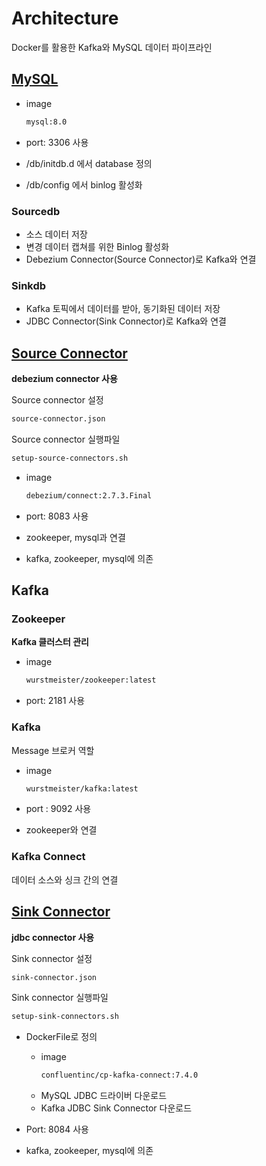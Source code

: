 # Architecture

Docker를 활용한 Kafka와 MySQL 데이터 파이프라인

## [MySQL](https://github.com/LeeWooJung/kafka_practice/tree/main/mysql)

* image

    ``` bash
    mysql:8.0
    ```

* port: 3306 사용
* /db/initdb.d 에서 database 정의
* /db/config 에서 binlog 활성화

### Sourcedb

* 소스 데이터 저장
* 변경 데이터 캡쳐를 위한 Binlog 활성화
* Debezium Connector(Source Connector)로 Kafka와 연결

### Sinkdb

* Kafka 토픽에서 데이터를 받아, 동기화된 데이터 저장
* JDBC Connector(Sink Connector)로 Kafka와 연결

## [Source Connector](https://github.com/LeeWooJung/kafka_practice/tree/main/connector#source-connector)

**debezium connector 사용**

Source connector 설정
``` bash
source-connector.json
```

Source connector 실행파일
``` bash
setup-source-connectors.sh
```


* image

    ``` bash
    debezium/connect:2.7.3.Final
    ```

* port: 8083 사용
* zookeeper, mysql과 연결
* kafka, zookeeper, mysql에 의존

## Kafka

### Zookeeper

**Kafka 클러스터 관리**

* image

    ``` bash
    wurstmeister/zookeeper:latest
    ```
    
* port: 2181 사용

### Kafka

Message 브로커 역할

* image

    ``` bash
    wurstmeister/kafka:latest
    ```

* port : 9092 사용
* zookeeper와 연결

### Kafka Connect

데이터 소스와 싱크 간의 연결

## [Sink Connector](https://github.com/LeeWooJung/kafka_practice/tree/main/connector#sink-connector)

**jdbc connector 사용**

Sink connector 설정
``` bash
sink-connector.json
```

Sink connector 실행파일
``` bash
setup-sink-connectors.sh
```


* DockerFile로 정의

    - image
        ``` bash
        confluentinc/cp-kafka-connect:7.4.0
        ```
    - MySQL JDBC 드라이버 다운로드
    - Kafka JDBC Sink Connector 다운로드

* Port: 8084 사용
* kafka, zookeeper, mysql에 의존